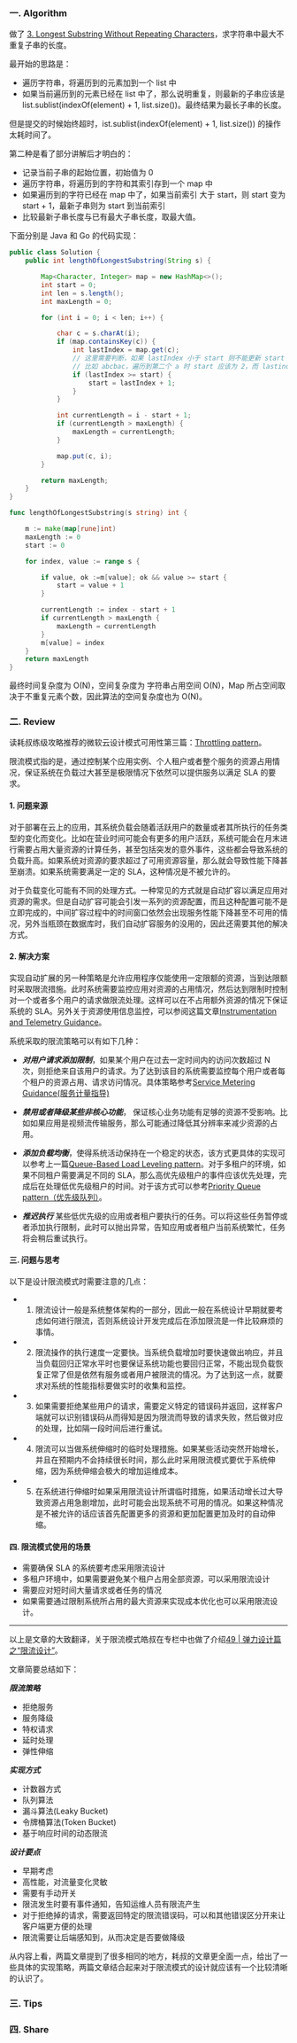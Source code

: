 ### 一. Algorithm

做了 [3. Longest Substring Without Repeating Characters](https://leetcode.com/problems/longest-substring-without-repeating-characters/)，求字符串中最大不重复子串的长度。

最开始的思路是：

- 遍历字符串，将遍历到的元素加到一个 list 中
- 如果当前遍历到的元素已经在 list 中了，那么说明重复，则最新的子串应该是 list.sublist(indexOf(element) + 1, list.size())。最终结果为最长子串的长度。

但是提交的时候始终超时，ist.sublist(indexOf(element) + 1, list.size()) 的操作太耗时间了。

第二种是看了部分讲解后才明白的：

- 记录当前子串的起始位置，初始值为 0
- 遍历字符串，将遍历到的字符和其索引存到一个 map 中
- 如果遍历到的字符已经在 map 中了，如果当前索引 大于 start，则 start 变为 start + 1，最新子串则为 start 到当前索引
- 比较最新子串长度与已有最大子串长度，取最大值。

下面分别是 Java 和 Go 的代码实现：

```Java
public class Solution {
    public int lengthOfLongestSubstring(String s) {

        Map<Character, Integer> map = new HashMap<>();
        int start = 0;
        int len = s.length();
        int maxLength = 0;

        for (int i = 0; i < len; i++) {

            char c = s.charAt(i);
            if (map.containsKey(c)) {
                int lastIndex = map.get(c);
                // 这里需要判断，如果 lastIndex 小于 start 则不能更新 start
                // 比如 abcbac，遍历到第二个 a 时 start 应该为 2，而 lastindex 此时为 0。
                if (lastIndex >= start) {
                    start = lastIndex + 1;
                }
            }

            int currentLength = i - start + 1;
            if (currentLength > maxLength) {
                maxLength = currentLength;
            }

            map.put(c, i);
        }

        return maxLength;
    }
}
```

```Go
func lengthOfLongestSubstring(s string) int {

	m := make(map[rune]int)
	maxLength := 0
	start := 0

	for index, value := range s {

		if value, ok :=m[value]; ok && value >= start {
			start = value + 1
		}

		currentLength := index - start + 1
		if currentLength > maxLength {
			maxLength = currentLength
		}
		m[value] = index
	}
	return maxLength
}
```

最终时间复杂度为 O(N)，空间复杂度为 字符串占用空间 O(N)，Map 所占空间取决于不重复元素个数，因此算法的空间复杂度也为 O(N)。

### 二. Review

读耗叔练级攻略推荐的微软云设计模式可用性第三篇：[Throttling pattern](https://docs.microsoft.com/en-us/azure/architecture/patterns/throttling)。

限流模式指的是，通过控制某个应用实例、个人租户或者整个服务的资源占用情况，保证系统在负载过大甚至是极限情况下依然可以提供服务以满足 SLA 的要求。

#### 1. 问题来源

对于部署在云上的应用，其系统负载会随着活跃用户的数量或者其所执行的任务类型的变化而变化。比如在营业时间可能会有更多的用户活跃，系统可能会在月末进行需要占用大量资源的计算任务，甚至包括突发的意外事件，这些都会导致系统的负载升高。如果系统对资源的要求超过了可用资源容量，那么就会导致性能下降甚至崩溃。如果系统需要满足一定的 SLA，这种情况是不被允许的。

对于负载变化可能有不同的处理方式。一种常见的方式就是自动扩容以满足应用对资源的需求。但是自动扩容可能会引发一系列的资源配置，而且这种配置可能不是立即完成的，中间扩容过程中的时间窗口依然会出现服务性能下降甚至不可用的情况，另外当瓶颈在数据库时，我们自动扩容服务的没用的，因此还需要其他的解决方式。

#### 2. 解决方案

实现自动扩展的另一种策略是允许应用程序仅能使用一定限额的资源，当到达限额时采取限流措施。此时系统需要监控应用对资源的占用情况，然后达到限制时控制对一个或者多个用户的请求做限流处理。这样可以在不占用额外资源的情况下保证系统的 SLA。另外关于资源使用信息监控，可以参阅这篇文章[Instrumentation and Telemetry Guidance](https://docs.microsoft.com/en-us/previous-versions/msp-n-p/dn589775(v=pandp.10))。

系统采取的限流策略可以有如下几种：

- ***对用户请求添加限制***，如果某个用户在过去一定时间内的访问次数超过 N 次，则拒绝来自该用户的请求。为了达到该目的系统需要监控每个用户或者每个租户的资源占用、请求访问情况。具体策略参考[Service Metering Guidance(服务计量指导)](https://docs.microsoft.com/en-us/previous-versions/msp-n-p/dn589796(v=pandp.10))

- ***禁用或者降级某些非核心功能***，  保证核心业务功能有足够的资源不受影响。比如如果应用是视频流传输服务，那么可能通过降低其分辨率来减少资源的占用。

- ***添加负载均衡***，使得系统活动保持在一个稳定的状态，该方式更具体的实现可以参考上一篇[Queue-Based Load Leveling pattern](https://docs.microsoft.com/en-us/azure/architecture/patterns/queue-based-load-leveling)。对于多租户的环境，如果不同租户需要满足不同的 SLA，那么高优先级租户的事件应该优先处理，完成后在处理低优先级租户的时间。对于该方式可以参考[Priority Queue pattern（优先级队列）](https://docs.microsoft.com/en-us/azure/architecture/patterns/priority-queue)。

- ***推迟执行*** 某些低优先级的应用或者租户要执行的任务。可以将这些任务暂停或者添加执行限制，此时可以抛出异常，告知应用或者租户当前系统繁忙，任务将会稍后重试执行。


#### 三. 问题与思考

以下是设计限流模式时需要注意的几点：

- 1. 限流设计一般是系统整体架构的一部分，因此一般在系统设计早期就要考虑如何进行限流，否则系统设计开发完成后在添加限流是一件比较麻烦的事情。
- 2. 限流操作的执行速度一定要快。当系统负载增加时要快速做出响应，并且当负载回归正常水平时也要保证系统功能也要回归正常，不能出现负载恢复正常了但是依然有服务或者用户被限流的情况。为了达到这一点，就要求对系统的性能指标要做实时的收集和监控。
- 3. 如果需要拒绝某些用户的请求，需要定义特定的错误码并返回，这样客户端就可以识别错误码从而得知是因为限流而导致的请求失败，然后做对应的处理，比如隔一段时间后进行重试。
- 4. 限流可以当做系统伸缩时的临时处理措施。如果某些活动突然开始增长，并且在预期内不会持续很长时间，那么此时采用限流模式要优于系统伸缩，因为系统伸缩会极大的增加运维成本。
- 5. 在系统进行伸缩时如果采用限流设计所谓临时措施，如果活动增长过大导致资源占用急剧增加，此时可能会出现系统不可用的情况。如果这种情况是不被允许的话应该首先配置更多的资源和更加配置更加及时的自动伸缩。

#### 四. 限流模式使用的场景


- 需要确保 SLA 的系统要考虑采用限流设计
- 多租户环境中，如果需要避免某个租户占用全部资源，可以采用限流设计
- 需要应对短时间大量请求或者任务的情况
- 如果需要通过限制系统所占用的最大资源来实现成本优化也可以采用限流设计。


---

以上是文章的大致翻译，关于限流模式皓叔在专栏中也做了介绍[49 | 弹力设计篇之“限流设计”](https://time.geekbang.org/column/article/4245)。

文章简要总结如下：

***限流策略***

- 拒绝服务
- 服务降级
- 特权请求
- 延时处理
- 弹性伸缩

***实现方式***

- 计数器方式
- 队列算法
- 漏斗算法(Leaky Bucket)
- 令牌桶算法(Token Bucket)
- 基于响应时间的动态限流

***设计要点***

- 早期考虑
- 高性能，对流量变化灵敏
- 需要有手动开关
- 限流发生时要有事件通知，告知运维人员有限流产生
- 对于拒绝掉的请求，需要返回特定的限流错误码，可以和其他错误区分开来让客户端更方便的处理
- 限流需要让后端感知到，从而决定是否要做降级


从内容上看，两篇文章提到了很多相同的地方，耗叔的文章更全面一点，给出了一些具体的实现策略，两篇文章结合起来对于限流模式的设计就应该有一个比较清晰的认识了。

### 三. Tips

### 四. Share
